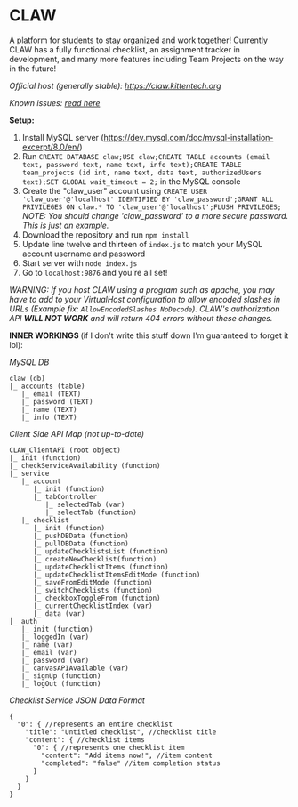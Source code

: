 # CLAW
A platform for students to stay organized and work together! Currently CLAW has a fully functional checklist, an assignment tracker in development, and many more features including Team Projects on the way in the future!

<i>Official host (generally stable): https://claw.kittentech.org</i>

<i>Known issues: [read here](https://github.com/DarkCat736/CLAW/issues/1)</i>

<b>Setup:</b>

1. Install MySQL server (https://dev.mysql.com/doc/mysql-installation-excerpt/8.0/en/)
2. Run `CREATE DATABASE claw;USE claw;CREATE TABLE accounts (email text, password text, name text, info text);CREATE TABLE team_projects (id int, name text, data text, authorizedUsers text);SET GLOBAL wait_timeout = 2;` in the MySQL console
3. Create the "claw_user" account using `CREATE USER 'claw_user'@'localhost' IDENTIFIED BY 'claw_password';GRANT ALL PRIVILEGES ON claw.* TO 'claw_user'@'localhost';FLUSH PRIVILEGES;` <i>NOTE: You should change 'claw_password' to a more secure password. This is just an example.</i>
4. Download the repository and run `npm install`
5. Update line twelve and thirteen of `index.js` to match your MySQL account username and password  
6. Start server with `node index.js`
7. Go to `localhost:9876` and you're all set!

<i>WARNING: If you host CLAW using a program such as apache, you may have to add to your VirtualHost configuration to allow encoded slashes in URLs (Example fix: `AllowEncodedSlashes NoDecode`). CLAW's authorization API <b>WILL NOT WORK</b> and will return 404 errors without these changes.</i>

<b>INNER WORKINGS </b>(if I don't write this stuff down I'm guaranteed to forget it lol):

<i>MySQL DB</i>

```
claw (db)
|_ accounts (table)
   |_ email (TEXT)
   |_ password (TEXT)
   |_ name (TEXT)
   |_ info (TEXT)
```

<i>Client Side API Map (not up-to-date)</i>

```
CLAW_ClientAPI (root object)
|_ init (function)
|_ checkServiceAvailability (function)
|_ service
   |_ account
      |_ init (function)
      |_ tabController
         |_ selectedTab (var)
         |_ selectTab (function)
   |_ checklist
      |_ init (function)
      |_ pushDBData (function)
      |_ pullDBData (function)
      |_ updateChecklistsList (function)
      |_ createNewChecklist(function)
      |_ updateChecklistItems (function)
      |_ updateChecklistItemsEditMode (function)
      |_ saveFromEditMode (function)
      |_ switchChecklists (function)
      |_ checkboxToggleFrom (function)
      |_ currentChecklistIndex (var)
      |_ data (var)
|_ auth
   |_ init (function)
   |_ loggedIn (var)
   |_ name (var)
   |_ email (var)
   |_ password (var)
   |_ canvasAPIAvailable (var)
   |_ signUp (function)
   |_ logOut (function)
```

<i>Checklist Service JSON Data Format</i>

```json5
{
  "0": { //represents an entire checklist
    "title": "Untitled checklist", //checklist title
    "content": { //checklist items
      "0": { //represents one checklist item
        "content": "Add items now!", //item content
        "completed": "false" //item completion status
      }
    }
  }
}
```
